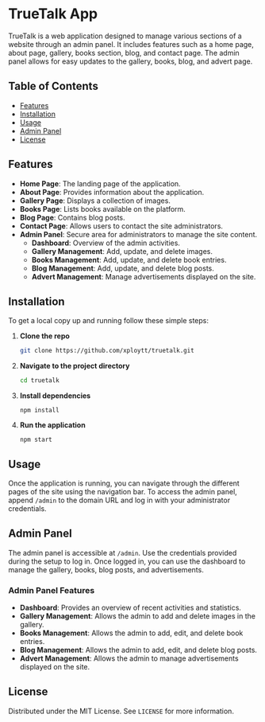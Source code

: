 # TrueTalk App

TrueTalk is a web application designed to manage various sections of a website through an admin panel. It includes features such as a home page, about page, gallery, books section, blog, and contact page. The admin panel allows for easy updates to the gallery, books, blog, and advert page.

## Table of Contents

- [Features](#features)
- [Installation](#installation)
- [Usage](#usage)
- [Admin Panel](#admin-panel)
- [License](#license)

## Features

- **Home Page**: The landing page of the application.
- **About Page**: Provides information about the application.
- **Gallery Page**: Displays a collection of images.
- **Books Page**: Lists books available on the platform.
- **Blog Page**: Contains blog posts.
- **Contact Page**: Allows users to contact the site administrators.
- **Admin Panel**: Secure area for administrators to manage the site content.
  - **Dashboard**: Overview of the admin activities.
  - **Gallery Management**: Add, update, and delete images.
  - **Books Management**: Add, update, and delete book entries.
  - **Blog Management**: Add, update, and delete blog posts.
  - **Advert Management**: Manage advertisements displayed on the site.

## Installation

To get a local copy up and running follow these simple steps:

1. **Clone the repo**

   ```sh
   git clone https://github.com/xploytt/truetalk.git

   ```

2. **Navigate to the project directory**

   ```sh
   cd truetalk

   ```

3. **Install dependencies**

   ```
   npm install

   ```

4. **Run the application**

   ```
   npm start

   ```

## Usage

Once the application is running, you can navigate through the different pages of the site using the navigation bar. To access the admin panel, append `/admin` to the domain URL and log in with your administrator credentials.

## Admin Panel

The admin panel is accessible at `/admin`. Use the credentials provided during the setup to log in. Once logged in, you can use the dashboard to manage the gallery, books, blog posts, and advertisements.

### Admin Panel Features

- **Dashboard**: Provides an overview of recent activities and statistics.
- **Gallery Management**: Allows the admin to add and delete images in the gallery.
- **Books Management**: Allows the admin to add, edit, and delete book entries.
- **Blog Management**: Allows the admin to add, edit, and delete blog posts.
- **Advert Management**: Allows the admin to manage advertisements displayed on the site.

## License

Distributed under the MIT License. See `LICENSE` for more information.
